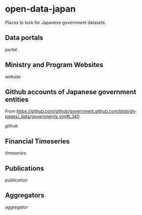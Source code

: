 # open-data-japan
Places to look for Japanese government datasets.

## Data portals

$portal$
## Ministry and Program Websites

$website$
## Github accounts of Japanese government entities
From https://github.com/github/government.github.com/blob/gh-pages/_data/governments.yml#L340

$github$
<!-- Eventually I want to check these using https://docs.github.com/en/rest/guides/getting-started-with-the-rest-api -->
## Financial Timeseries

$timeseries$
## Publications

$publication$
## Aggregators

$aggregator$



